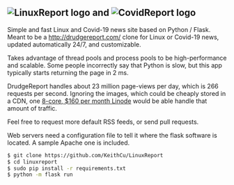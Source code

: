 ![LinuxReport logo](http://keithcu.com/LinuxReport2.png)
**and**
![CovidReport logo](http://keithcu.com//CovidReport.png)
--------------------------------------------------------------------------------
Simple and fast Linux and Covid-19 news site based on Python / Flask. Meant to be a http://drudgereport.com/ clone for Linux or Covid-19 news, updated automatically 24/7, and customizable.

Takes advantage of thread pools and process pools to be high-performance and scalable. Some people incorrectly say that Python is slow, but this app typically starts returning the page in 2 ms.

DrudgeReport handles about 23 million page-views per day, which is 266 requests per second. Ignoring the images, which could be cheaply stored in a CDN, one [8-core, $160 per month Linode](https://www.linode.com/pricing/) would be able handle that amount of traffic.

Feel free to request more default RSS feeds, or send pull requests.

Web servers need a configuration file to tell it where the flask software is located. A sample Apache one is included.

```bash
$ git clone https://github.com/KeithCu/LinuxReport
$ cd linuxreport
$ sudo pip install -r requirements.txt
$ python -m flask run
```
